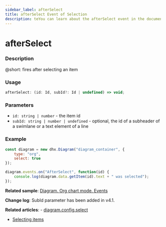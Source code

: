 ```yaml
---
sidebar_label: afterSelect
title: afterSelect Event of Selection
description: teYou can learn about the afterSelect event in the documentation of the DHTMLX JavaScript Diagram library. Browse developer guides and API reference, try out code examples and live demos, and download a free 30-day evaluation version of DHTMLX Diagram.xt
---
```


# afterSelect

### Description

@short: fires after selecting an item

### Usage

~~~js
afterSelect: (id: Id, subId?: Id | undefined) => void;
~~~

### Parameters

- `id: string | number` - the item id
- `subId: string | number | undefined` - optional, the id of a subheader of a swimlane or a text element of a line

### Example

~~~js
const diagram = new dhx.Diagram("diagram_container", { 
    type: "org", 
    select: true        
});

diagram.events.on("AfterSelect", function(id) {
	console.log(diagram.data.getItem(id).text + " was selected");
});
~~~

**Related sample**: [Diagram. Org chart mode. Events](https://snippet.dhtmlx.com/l38pct7c)

**Change log**: SubId parameter has been added in v4.1.

**Related articles**:  - [diagram.config.select](../../../api/diagram/select_property/)
- [Selecting items](../../../guides/manipulating_items/#selecting-items)
